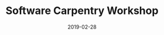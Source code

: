 ---
title: Software Carpentry Workshop
date: 2019-02-28
end_date: 2019-03-01
instructors:
- Zena Lapp
- Ada Hagan
- Chris Gates
- Ry4an Brase
helpers:
- Ari Kozik
- Alexander Ethridge
- Kelly Sovacool
site: https://UMSWC.github.io/2019-02-28-umich
etherpad: https://pad.carpentries.org/2019-02-28-umich
eventbrite: 
material: 
audience: 
---